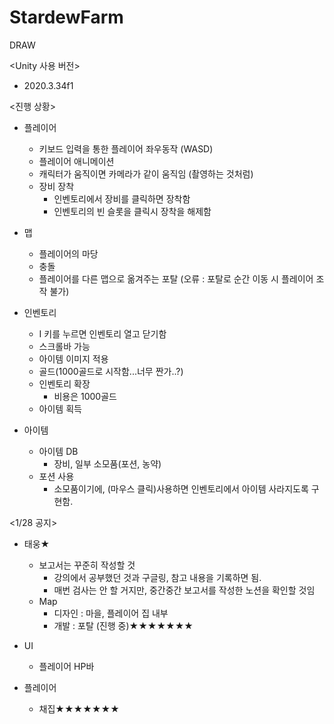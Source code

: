 # StardewFarm
DRAW

<Unity 사용 버전>
- 2020.3.34f1

<진행 상황>
- 플레이어
  - 키보드 입력을 통한 플레이어 좌우동작 (WASD)
  - 플레이어 애니메이션
  - 캐릭터가 움직이면 카메라가 같이 움직임 (촬영하는 것처럼)
  - 장비 장착
    - 인벤토리에서 장비를 클릭하면 장착함
    - 인벤토리의 빈 슬롯을 클릭시 장착을 해제함

- 맵
  - 플레이어의 마당
  - 충돌
  - 플레이어를 다른 맵으로 옮겨주는 포탈 (오류 : 포탈로 순간 이동 시 플레이어 조작 불가)

- 인벤토리
  - I 키를 누르면 인벤토리 열고 닫기함
  - 스크롤바 가능
  - 아이템 이미지 적용
  - 골드(1000골드로 시작함...너무 짠가..?)
  - 인벤토리 확장
    - 비용은 1000골드
  - 아이템 획득

- 아이템
  - 아이템 DB
    - 장비, 일부 소모품(포션, 농약)
  - 포션 사용
    - 소모품이기에, (마우스 클릭)사용하면 인벤토리에서 아이템 사라지도록 구현함.


<1/28 공지>
- 태웅★
  - 보고서는 꾸준히 작성할 것
    - 강의에서 공부했던 것과 구글링, 참고 내용을 기록하면 됨.  
    - 매번 검사는 안 할 거지만, 중간중간 보고서를 작성한 노션을 확인할 것임
  - Map
    - 디자인 : 마을, 플레이어 집 내부
    - 개발 : 포탈 (진행 중)★★★★★★★
    
- UI
  - 플레이어 HP바
  
- 플레이어
  - 채집★★★★★★★
